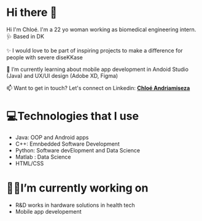 # Hi there 👋


Hi I'm Chloé. I'm a 22 yo woman working as biomedical engineering intern. 🩺 Based in DK

✨ I would love to be part of inspiring projects to make a difference for people with severe diseKKase 

🌱 I’m currently learning about mobile app development in Andoid Studio (Java) and UX/UI design (Adobe XD, Figma)

📫  Want to get in touch? Let's connect on Linkedin: <a href="https://www.linkedin.com/in/chloe-andriamiseza-11m22s/"><strong> Chloé Andriamiseza </strong></a> 

# 💻Technologies that I use
- Java: OOP and Android apps
- C++: Emnbedded Software Development 
- Python: Software devElopment and Data Science
- Matlab : Data Science
- HTML/CSS


# 👩‍💻I’m currently working on 
- R&D works in hardware solutions in health tech
- Mobile app developement 




 
